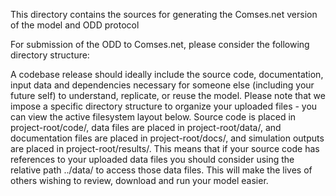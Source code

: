 <!--
SPDX-FileCopyrightText: 2023-2024 Helmholtz-Zentrum hereon GmbH
SPDX-FileContributor: Carsten Lemmen <carsten.lemmen@hereon.de>
SPDX-License-Identifier: CC0-1.0
-->

This directory contains the sources for generating the Comses.net version of the model and ODD protocol

For submission of the ODD to Comses.net, please consider the following directory structure:

A codebase release should ideally include the source code, documentation, input data and dependencies necessary for someone else (including your future self) to understand, replicate, or reuse the model. Please note that we impose a specific directory structure to organize your uploaded files - you can view the active filesystem layout below. Source code is placed in project-root/code/, data files are placed in project-root/data/, and documentation files are placed in project-root/docs/, and simulation outputs are placed in project-root/results/. This means that if your source code has references to your uploaded data files you should consider using the relative path ../data/<datafile> to access those data files. This will make the lives of others wishing to review, download and run your model easier.

